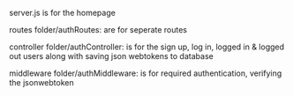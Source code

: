 server.js is for the homepage

routes folder/authRoutes: are for seperate routes

controller folder/authController: is for the sign up, log in, logged in & logged out users along with saving json webtokens to database

middleware folder/authMiddleware: is for required authentication, verifying the jsonwebtoken


